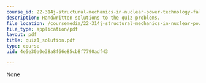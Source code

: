 ```yaml
---
course_id: 22-314j-structural-mechanics-in-nuclear-power-technology-fall-2006
description: Handwritten solutions to the quiz problems.
file_location: /coursemedia/22-314j-structural-mechanics-in-nuclear-power-technology-fall-2006/4e5e30a0e38a8f66e85cb8f7790adf43_quiz1_solution.pdf
file_type: application/pdf
layout: pdf
title: quiz1_solution.pdf
type: course
uid: 4e5e30a0e38a8f66e85cb8f7790adf43

---
```

None